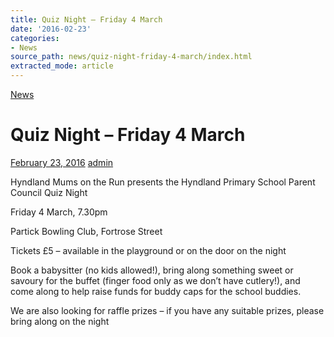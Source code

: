 ```yaml
---
title: Quiz Night – Friday 4 March
date: '2016-02-23'
categories:
- News
source_path: news/quiz-night-friday-4-march/index.html
extracted_mode: article
---
```

[News](/news/)

# Quiz Night – Friday 4 March

[February 23, 2016](/news/quiz-night-friday-4-march/) [admin](author/admin/)

Hyndland Mums on the Run presents the Hyndland Primary School Parent Council Quiz Night

Friday 4 March, 7.30pm

Partick Bowling Club, Fortrose Street

Tickets £5 – available in the playground or on the door on the night

Book a babysitter (no kids allowed!), bring along something sweet or savoury for the buffet (finger food only as we don’t have cutlery!), and come along to help raise funds for buddy caps for the school buddies.

We are also looking for raffle prizes – if you have any suitable prizes, please bring along on the night
